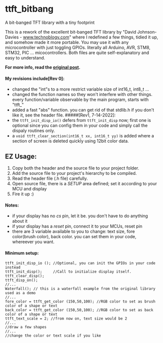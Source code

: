 # ttft_bitbang
 A bit-banged TFT library with a tiny footprint

This is a rework of the excellent bit-banged TFT library by "David Johnson-Davies - www.technoblogy.com" where I redefined a few things, tidied it up, and somehow made it more portable. You may use it with any microcontroller with just toggling GPIOs. literally all Arduino, AVR, STM8, STM32, PIC ... micocontrollers. Both files are quite self-explanatory and easy to understand.

**For more info, read the [original post](http://www.technoblogy.com/show?3WAI).**

#### My revisions include[Rev 0]:
- changed the "int"s to a more restrict variable size of int16_t, int8_t ...
- changed the function names so they won't interfere with other things. 
  every function/variable observable by the main program, starts with "ttft_"
- added a fast "abs" function. you can get rid of that stdlib.h if you don't like it, see the header file.
#####[Rev1, 7-14-2022]:
- the `ttft_init_disp_io()` defers from `ttft_init_disp` now; first one is optional since you can config them in your code and simply call the dispaly routines only.
- a `void ttft_clear_section(int16_t xx, int16_t yy)` is added where a section of screen is deleted quickly using 12bit color data.

## EZ Usage:
1. Copy both the header and the source file to your project folder.
2. Add the source file to your project's hierarchy to be compiled.
3. Read the header file (.h file) carefully.
4. Open source file, there is a *SETUP* area defined; set it according to your MCU and display
5. Fire it up :)

#### Notes:
- if your display has no *cs* pin, let it be. you don't have to do anything about it
- if your display has a *reset* pin, connect it to your MCUs, reset pin
- there are 3 variable available to you to change: text size, fore color(brush color), back color. you can set them in your code, whereever you want.

#### Minimum setup:
```
ttft_init_disp_io (); //Optional, you can init the GPIOs in your code instead
ttft_init_disp();     //Call to initialize display itself.
ttft_clear_disp();
ttft_disp_on();
//...
Waterfall(); // this is a waterfall example from the original library used as a demo
//...
fore_color = ttft_get_color (150,50,100); //RGB color to set as brush color of a shape or text
back_color = ttft_get_color (150,50,100); //RGB color to set as back color of a shape or text
ttft_text_scale = 2; //from now on, text size would be 2
//...
//draw a few shapes
//...
//change the color or text scale if you like
```